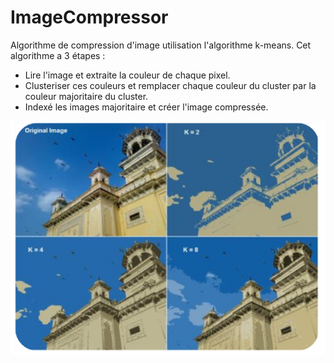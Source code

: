 # ImageCompressor

Algorithme de compression d'image utilisation l'algorithme k-means. Cet algorithme a 3 étapes :

  - Lire l'image et extraite la couleur de chaque pixel.
  - Clusteriser ces couleurs et remplacer chaque couleur du cluster par la couleur majoritaire du cluster.
  - Indexé les images majoritaire et créer l'image compressée.
  
  
![screen](/screen.png)
